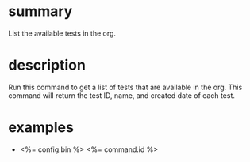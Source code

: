 # summary

List the available tests in the org.

# description

Run this command to get a list of tests that are available in the org. This command will return the test ID, name, and created date of each test.

# examples

- <%= config.bin %> <%= command.id %>
